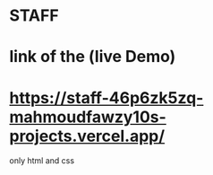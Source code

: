 # STAFF
# link of the (live Demo)
# https://staff-46p6zk5zq-mahmoudfawzy10s-projects.vercel.app/
only html and css 
